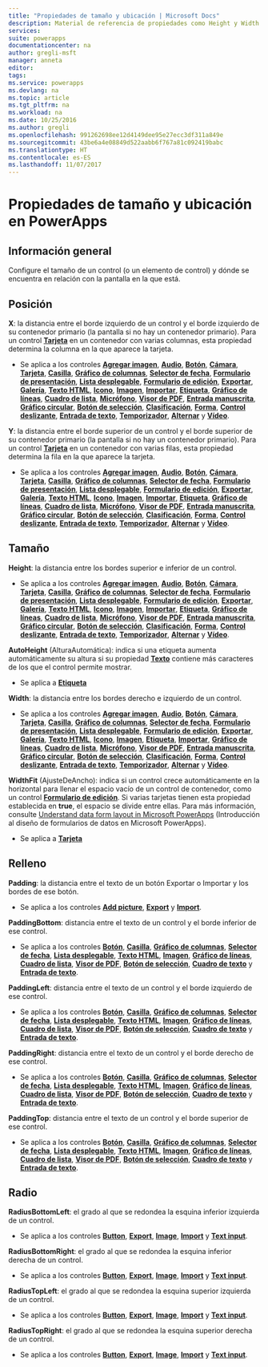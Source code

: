 ```yaml
---
title: "Propiedades de tamaño y ubicación | Microsoft Docs"
description: Material de referencia de propiedades como Height y Width
services: 
suite: powerapps
documentationcenter: na
author: gregli-msft
manager: anneta
editor: 
tags: 
ms.service: powerapps
ms.devlang: na
ms.topic: article
ms.tgt_pltfrm: na
ms.workload: na
ms.date: 10/25/2016
ms.author: gregli
ms.openlocfilehash: 991262698ee12d4149dee95e27ecc3df311a849e
ms.sourcegitcommit: 43be6a4e08849d522aabb6f767a81c092419babc
ms.translationtype: HT
ms.contentlocale: es-ES
ms.lasthandoff: 11/07/2017
---
```

# <a name="size-and-location-properties-in-powerapps"></a>Propiedades de tamaño y ubicación en PowerApps
## <a name="overview"></a>Información general
Configure el tamaño de un control (o un elemento de control) y dónde se encuentra en relación con la pantalla en la que está.

## <a name="position"></a>Posición
**X**: la distancia entre el borde izquierdo de un control y el borde izquierdo de su contenedor primario (la pantalla si no hay un contenedor primario). Para un control **[Tarjeta](control-card.md)** en un contenedor con varias columnas, esta propiedad determina la columna en la que aparece la tarjeta.

* Se aplica a los controles **[Agregar imagen](control-add-picture.md)**, **[Audio](control-audio-video.md)**, **[Botón](control-button.md)**, **[Cámara](control-camera.md)**, **[Tarjeta](control-card.md)**, **[Casilla](control-check-box.md)**, **[Gráfico de columnas](control-column-line-chart.md)**, **[Selector de fecha](control-date-picker.md)**, **[Formulario de presentación](control-form-detail.md)**, **[Lista desplegable](control-drop-down.md)**, **[Formulario de edición](control-form-detail.md)**, **[Exportar](control-export-import.md)**, **[Galería](control-gallery.md)**, **[Texto HTML](control-html-text.md)**, **[Icono](control-shapes-icons.md)**, **[Imagen](control-image.md)**, **[Importar](control-export-import.md)**, **[Etiqueta](control-text-box.md)**, **[Gráfico de líneas](control-column-line-chart.md)**, **[Cuadro de lista](control-list-box.md)**, **[Micrófono](control-microphone.md)**, **[Visor de PDF](control-pdf-viewer.md)**, **[Entrada manuscrita](control-pen-input.md)**, **[Gráfico circular](control-pie-chart.md)**, **[Botón de selección](control-radio.md)**, **[Clasificación](control-rating.md)**, **[Forma](control-shapes-icons.md)**, **[Control deslizante](control-slider.md)**, **[Entrada de texto](control-text-input.md)**, **[Temporizador](control-timer.md)**, **[Alternar](control-toggle.md)** y **[Vídeo](control-audio-video.md)**.

**Y**: la distancia entre el borde superior de un control y el borde superior de su contenedor primario (la pantalla si no hay un contenedor primario). Para un control **[Tarjeta](control-card.md)** en un contenedor con varias filas, esta propiedad determina la fila en la que aparece la tarjeta.

* Se aplica a los controles **[Agregar imagen](control-add-picture.md)**, **[Audio](control-audio-video.md)**, **[Botón](control-button.md)**, **[Cámara](control-camera.md)**, **[Tarjeta](control-card.md)**, **[Casilla](control-check-box.md)**, **[Gráfico de columnas](control-column-line-chart.md)**, **[Selector de fecha](control-date-picker.md)**, **[Formulario de presentación](control-form-detail.md)**, **[Lista desplegable](control-drop-down.md)**, **[Formulario de edición](control-form-detail.md)**, **[Exportar](control-export-import.md)**, **[Galería](control-gallery.md)**, **[Texto HTML](control-html-text.md)**, **[Icono](control-shapes-icons.md)**, **[Imagen](control-image.md)**, **[Importar](control-export-import.md)**, **[Etiqueta](control-text-box.md)**, **[Gráfico de líneas](control-column-line-chart.md)**, **[Cuadro de lista](control-list-box.md)**, **[Micrófono](control-microphone.md)**, **[Visor de PDF](control-pdf-viewer.md)**, **[Entrada manuscrita](control-pen-input.md)**, **[Gráfico circular](control-pie-chart.md)**, **[Botón de selección](control-radio.md)**, **[Clasificación](control-rating.md)**, **[Forma](control-shapes-icons.md)**, **[Control deslizante](control-slider.md)**, **[Entrada de texto](control-text-input.md)**, **[Temporizador](control-timer.md)**, **[Alternar](control-toggle.md)** y **[Vídeo](control-audio-video.md)**.

## <a name="size"></a>Tamaño
**Height**: la distancia entre los bordes superior e inferior de un control.

* Se aplica a los controles **[Agregar imagen](control-add-picture.md)**, **[Audio](control-audio-video.md)**, **[Botón](control-button.md)**, **[Cámara](control-camera.md)**, **[Tarjeta](control-card.md)**, **[Casilla](control-check-box.md)**, **[Gráfico de columnas](control-column-line-chart.md)**, **[Selector de fecha](control-date-picker.md)**, **[Formulario de presentación](control-form-detail.md)**, **[Lista desplegable](control-drop-down.md)**, **[Formulario de edición](control-form-detail.md)**, **[Exportar](control-export-import.md)**, **[Galería](control-gallery.md)**, **[Texto HTML](control-html-text.md)**, **[Icono](control-shapes-icons.md)**, **[Imagen](control-image.md)**, **[Importar](control-export-import.md)**, **[Etiqueta](control-text-box.md)**, **[Gráfico de líneas](control-column-line-chart.md)**, **[Cuadro de lista](control-list-box.md)**, **[Micrófono](control-microphone.md)**, **[Visor de PDF](control-pdf-viewer.md)**, **[Entrada manuscrita](control-pen-input.md)**, **[Gráfico circular](control-pie-chart.md)**, **[Botón de selección](control-radio.md)**, **[Clasificación](control-rating.md)**, **[Forma](control-shapes-icons.md)**, **[Control deslizante](control-slider.md)**, **[Entrada de texto](control-text-input.md)**, **[Temporizador](control-timer.md)**, **[Alternar](control-toggle.md)** y **[Vídeo](control-audio-video.md)**.

**AutoHeight** (AlturaAutomática): indica si una etiqueta aumenta automáticamente su altura si su propiedad **[Texto](properties-core.md)** contiene más caracteres de los que el control permite mostrar.  

* Se aplica a **[Etiqueta](control-text-box.md)**

**Width**: la distancia entre los bordes derecho e izquierdo de un control.

* Se aplica a los controles **[Agregar imagen](control-add-picture.md)**, **[Audio](control-audio-video.md)**, **[Botón](control-button.md)**, **[Cámara](control-camera.md)**, **[Tarjeta](control-card.md)**, **[Casilla](control-check-box.md)**, **[Gráfico de columnas](control-column-line-chart.md)**, **[Selector de fecha](control-date-picker.md)**, **[Formulario de presentación](control-form-detail.md)**, **[Lista desplegable](control-drop-down.md)**, **[Formulario de edición](control-form-detail.md)**, **[Exportar](control-export-import.md)**, **[Galería](control-gallery.md)**, **[Texto HTML](control-html-text.md)**, **[Icono](control-shapes-icons.md)**, **[Imagen](control-image.md)**, **[Etiqueta](control-text-box.md)**, **[Importar](control-export-import.md)**, **[Gráfico de líneas](control-column-line-chart.md)**, **[Cuadro de lista](control-list-box.md)**, **[Micrófono](control-microphone.md)**, **[Visor de PDF](control-pdf-viewer.md)**, **[Entrada manuscrita](control-pen-input.md)**, **[Gráfico circular](control-pie-chart.md)**, **[Botón de selección](control-radio.md)**, **[Clasificación](control-rating.md)**, **[Forma](control-shapes-icons.md)**, **[Control deslizante](control-slider.md)**, **[Entrada de texto](control-text-input.md)**, **[Temporizador](control-timer.md)**, **[Alternar](control-toggle.md)** y **[Vídeo](control-audio-video.md)**.

**WidthFit** (AjusteDeAncho): indica si un control crece automáticamente en la horizontal para llenar el espacio vacío de un control de contenedor, como un control **[Formulario de edición](control-form-detail.md)**. Si varias tarjetas tienen esta propiedad establecida en **true**, el espacio se divide entre ellas. Para más información, consulte [Understand data form layout in Microsoft PowerApps](../working-with-form-layout.md) (Introducción al diseño de formularios de datos en Microsoft PowerApps).

* Se aplica a **[Tarjeta](control-card.md)**

## <a name="padding"></a>Relleno
**Padding**: la distancia entre el texto de un botón Exportar o Importar y los bordes de ese botón.

* Se aplica a los controles **[Add picture](control-add-picture.md)**, **[Export](control-export-import.md)** y **[Import](control-export-import.md)**.

**PaddingBottom**: distancia entre el texto de un control y el borde inferior de ese control.

* Se aplica a los controles **[Botón](control-button.md)**, **[Casilla](control-check-box.md)**, **[Gráfico de columnas](control-column-line-chart.md)**, **[Selector de fecha](control-date-picker.md)**, **[Lista desplegable](control-drop-down.md)**, **[Texto HTML](control-html-text.md)**, **[Imagen](control-image.md)**, **[Gráfico de líneas](control-text-box.md)**, **[Cuadro de lista](control-column-line-chart.md)**, **[Visor de PDF](control-list-box.md)**, **[Botón de selección](control-pdf-viewer.md)**, **[Cuadro de texto](control-radio.md)** y **[Entrada de texto](control-text-input.md)**.

**PaddingLeft**: distancia entre el texto de un control y el borde izquierdo de ese control.

* Se aplica a los controles **[Botón](control-button.md)**, **[Casilla](control-check-box.md)**, **[Gráfico de columnas](control-column-line-chart.md)**, **[Selector de fecha](control-date-picker.md)**, **[Lista desplegable](control-drop-down.md)**, **[Texto HTML](control-html-text.md)**, **[Imagen](control-image.md)**, **[Gráfico de líneas](control-text-box.md)**, **[Cuadro de lista](control-column-line-chart.md)**, **[Visor de PDF](control-list-box.md)**, **[Botón de selección](control-pdf-viewer.md)**, **[Cuadro de texto](control-radio.md)** y **[Entrada de texto](control-text-input.md)**.

**PaddingRight**: distancia entre el texto de un control y el borde derecho de ese control.

* Se aplica a los controles **[Botón](control-button.md)**, **[Casilla](control-check-box.md)**, **[Gráfico de columnas](control-column-line-chart.md)**, **[Selector de fecha](control-date-picker.md)**, **[Lista desplegable](control-drop-down.md)**, **[Texto HTML](control-html-text.md)**, **[Imagen](control-image.md)**, **[Gráfico de líneas](control-text-box.md)**, **[Cuadro de lista](control-column-line-chart.md)**, **[Visor de PDF](control-list-box.md)**, **[Botón de selección](control-pdf-viewer.md)**, **[Cuadro de texto](control-radio.md)** y **[Entrada de texto](control-text-input.md)**.

**PaddingTop**: distancia entre el texto de un control y el borde superior de ese control.

* Se aplica a los controles **[Botón](control-button.md)**, **[Casilla](control-check-box.md)**, **[Gráfico de columnas](control-column-line-chart.md)**, **[Selector de fecha](control-date-picker.md)**, **[Lista desplegable](control-drop-down.md)**, **[Texto HTML](control-html-text.md)**, **[Imagen](control-image.md)**, **[Gráfico de líneas](control-text-box.md)**, **[Cuadro de lista](control-column-line-chart.md)**, **[Visor de PDF](control-list-box.md)**, **[Botón de selección](control-pdf-viewer.md)**, **[Cuadro de texto](control-radio.md)** y **[Entrada de texto](control-text-input.md)**.

## <a name="radius"></a>Radio
**RadiusBottomLeft**: el grado al que se redondea la esquina inferior izquierda de un control.

* Se aplica a los controles **[Button](control-button.md)**, **[Export](control-export-import.md)**, **[Image](control-image.md)**, **[Import](control-export-import.md)** y **[Text input](control-text-input.md)**.

**RadiusBottomRight**: el grado al que se redondea la esquina inferior derecha de un control.

* Se aplica a los controles **[Button](control-button.md)**, **[Export](control-export-import.md)**, **[Image](control-image.md)**, **[Import](control-export-import.md)** y **[Text input](control-text-input.md)**.

**RadiusTopLeft**: el grado al que se redondea la esquina superior izquierda de un control.

* Se aplica a los controles **[Button](control-button.md)**, **[Export](control-export-import.md)**, **[Image](control-image.md)**, **[Import](control-export-import.md)** y **[Text input](control-text-input.md)**.

**RadiusTopRight**: el grado al que se redondea la esquina superior derecha de un control.

* Se aplica a los controles **[Button](control-button.md)**, **[Export](control-export-import.md)**, **[Image](control-image.md)**, **[Import](control-export-import.md)** y **[Text input](control-text-input.md)**.

